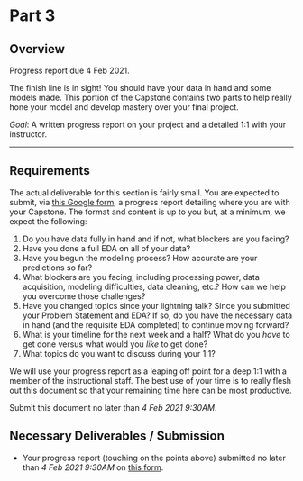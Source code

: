 # Part 3

## Overview

Progress report due 4 Feb 2021.

The finish line is in sight! You should have your data in hand and some models made. This portion of the Capstone contains two parts to help really hone your model and develop mastery over your final project.

*Goal*: A written progress report on your project and a detailed 1:1 with your instructor.

---

## Requirements

The actual deliverable for this section is fairly small. You are expected to submit, via [this Google form](https://forms.gle/nzX7LQt8EpscLuc58), a progress report detailing where you are with your Capstone. The format and content is up to you but, at a minimum, we expect the following:

1. Do you have data fully in hand and if not, what blockers are you facing?
2. Have you done a full EDA on all of your data?
3. Have you begun the modeling process? How accurate are your predictions so far?
4. What blockers are you facing, including processing power, data acquisition, modeling difficulties, data cleaning, etc.? How can we help you overcome those challenges?
5. Have you changed topics since your lightning talk? Since you submitted your Problem Statement and EDA? If so, do you have the necessary data in hand (and the requisite EDA completed) to continue moving forward?
6. What is your timeline for the next week and a half? What do you _have_ to get done versus what would you _like_ to get done?
7. What topics do you want to discuss during your 1:1?

We will use your progress report as a leaping off point for a deep 1:1 with a member of the instructional staff. The best use of your time is to really flesh out this document so that your remaining time here can be most productive.

Submit this document no later than *4 Feb 2021 9:30AM*.

## Necessary Deliverables / Submission

- Your progress report (touching on the points above) submitted no later than *4 Feb 2021 9:30AM* on [this form](https://forms.gle/nzX7LQt8EpscLuc58).
